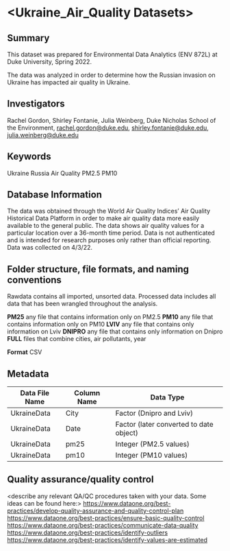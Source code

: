 # <Ukraine_Air_Quality Datasets>

## Summary

This dataset was prepared for Environmental Data Analytics (ENV 872L) at Duke University, Spring 2022. 

The data was analyzed in order to determine how the Russian invasion on Ukraine has impacted air quality in Ukraine.


## Investigators

Rachel Gordon, Shirley Fontanie, Julia Weinberg, Duke Nicholas School of the Environment, rachel.gordon@duke.edu, shirley.fontanie@duke.edu, julia.weinberg@duke.edu

## Keywords

Ukraine
Russia
Air Quality
PM2.5
PM10

## Database Information

The data was obtained through the World Air Quality Indices’ Air Quality Historical Data Platform in order to make air quality data more easily available to the general public. The data shows air quality values for a particular location over a 36-month time period. Data is not authenticated and is intended for research purposes only rather than official reporting. Data was collected on 4/3/22.


## Folder structure, file formats, and naming conventions 

Rawdata contains all imported, unsorted data. Processed data includes all data that has been wrangled throughout the analysis.


**PM25** any file that contains information only on PM2.5
**PM10** any file that contains information only on PM10
**LVIV** any file that contains only information on Lviv
**DNIPRO** any file that contains only information on Dnipro
**FULL** files that combine cities, air pollutants, year 

**Format** CSV

## Metadata

Data File Name | Column Name | Data Type
---------------| ------------|---------------
UkraineData | City | Factor (Dnipro and Lviv)
UkraineData | Date | Factor (later converted to date object)
UkraineData | pm25 | Integer (PM2.5 values)
UkraineData | pm10 | Integer (PM10 values)



## Quality assurance/quality control

<describe any relevant QA/QC procedures taken with your data. Some ideas can be found here:>
<https://www.dataone.org/best-practices/develop-quality-assurance-and-quality-control-plan>
<https://www.dataone.org/best-practices/ensure-basic-quality-control>
<https://www.dataone.org/best-practices/communicate-data-quality>
<https://www.dataone.org/best-practices/identify-outliers>
<https://www.dataone.org/best-practices/identify-values-are-estimated>
